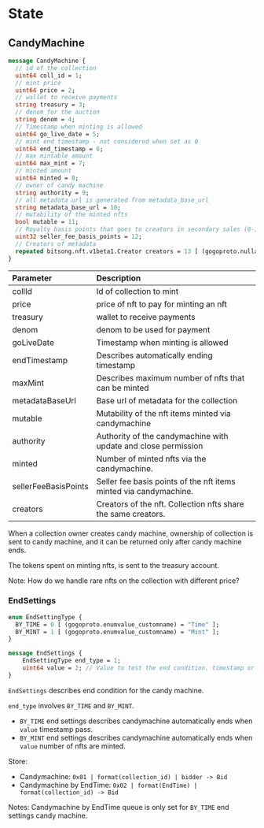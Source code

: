 # State

## CandyMachine

```protobuf
message CandyMachine {
  // id of the collection
  uint64 coll_id = 1;
  // mint price
  uint64 price = 2;
  // wallet to receive payments
  string treasury = 3;
  // denom for the auction
  string denom = 4;
  // Timestamp when minting is allowed
  uint64 go_live_date = 5;
  // mint end timestamp - not considered when set as 0
  uint64 end_timestamp = 6;
  // max mintable amount
  uint64 max_mint = 7;
  // minted amount
  uint64 minted = 8;
  // owner of candy machine
  string authority = 9;
  // all metadata url is generated from metadata_base_url
  string metadata_base_url = 10;
  // mutability of the minted nfts
  bool mutable = 11;
  // Royalty basis points that goes to creators in secondary sales (0-10000)
  uint32 seller_fee_basis_points = 12;
  // Creators of metadata
  repeated bitsong.nft.v1beta1.Creator creators = 13 [ (gogoproto.nullable) = false ];
}
```

| Parameter            | Description                                                       |
| :------------------- | :---------------------------------------------------------------- |
| collId               | Id of collection to mint                                          |
| price                | price of nft to pay for minting an nft                            |
| treasury             | wallet to receive payments                                        |
| denom                | denom to be used for payment                                      |
| goLiveDate           | Timestamp when minting is allowed                                 |
| endTimestamp         | Describes automatically ending timestamp                          |
| maxMint              | Describes maximum number of nfts that can be minted               |
| metadataBaseUrl      | Base url of metadata for the collection                           |
| mutable              | Mutability of the nft items minted via candymachine               |
| authority            | Authority of the candymachine with update and close permission    |
| minted               | Number of minted nfts via the candymachine.                       |
| sellerFeeBasisPoints | Seller fee basis points of the nft items minted via candymachine. |
| creators             | Creators of the nft. Collection nfts share the same creators.     |

When a collection owner creates candy machine, ownership of collection is sent to candy machine, and it can be returned only after candy machine ends.

The tokens spent on minting nfts, is sent to the treasury account.

Note: How do we handle rare nfts on the collection with different price?

### EndSettings

```protobuf
enum EndSettingType {
  BY_TIME = 0 [ (gogoproto.enumvalue_customname) = "Time" ];
  BY_MINT = 1 [ (gogoproto.enumvalue_customname) = "Mint" ];
}

message EndSettings {
    EndSettingType end_type = 1;
    uint64 value = 2; // Value to test the end condition. timestamp or number of mints based on end setting type.
}
```

`EndSettings` describes end condition for the candy machine.

`end_type` involves `BY_TIME` and `BY_MINT`.

- `BY_TIME` end settings describes candymachine automatically ends when `value` timestamp pass.
- `BY_MINT` end settings describes candymachine automatically ends when `value` number of nfts are minted.

Store:

- Candymachine: `0x01 | format(collection_id) | bidder -> Bid`
- Candymachine by EndTime: `0x02 | format(EndTime) | format(collection_id) -> Bid`

Notes: Candymachine by EndTime queue is only set for `BY_TIME` end settings candy machine.
